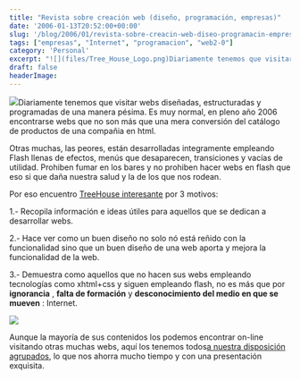```yaml
---
title: "Revista sobre creación web (diseño, programación, empresas)"
date: '2006-01-13T20:52:00+00:00'
slug: '/blog/2006/01/revista-sobre-creacin-web-diseo-programacin-empresas'
tags: ["empresas", "Internet", "programacion", "web2-0"]
category: 'Personal'
excerpt: "![](files/Tree_House_Logo.png)Diariamente tenemos que visitar webs diseñadas, estructuradas y programadas de una manera pésima. Es muy normal, en pleno año 2006 encontrarse webs que no son más que una ..."
draft: false
headerImage: 
---
```

![](files/Tree_House_Logo.png)Diariamente tenemos que visitar webs diseñadas, estructuradas y programadas de una manera pésima. Es muy normal, en pleno año 2006 encontrarse webs que no son más que una mera conversión del catálogo de productos de una compañia en html.

Otras muchas, las peores, están desarrolladas integramente empleando Flash llenas de efectos, menús que desaparecen, transiciones y vacías de utilidad. Prohiben fumar en los bares y no prohiben hacer webs en flash que eso si que daña nuestra salud y la de los que nos rodean.

Por eso encuentro [TreeHouse interesante](http://treehousemagazine.com) por 3 motivos:

1.- Recopila información e ideas útiles para aquellos que se dedican a desarrollar webs.

2.- Hace ver como un buen diseño no solo nó está reñido con la funcionalidad sino que un buen diseño de una web aporta y mejora la funcionalidad de la web.

3.- Demuestra como aquellos que no hacen sus webs empleando tecnologías como xhtml+css y siguen empleando flash, no es más que por **ignorancia** , **falta de formación** y **desconocimiento del medio en que se mueven** : Internet.

![](files/6thumb.jpg)

Aunque la mayoría de sus contenidos los podemos encontrar on-line visitando otras muchas webs, aquí los tenemos todos[a nuestra disposición agrupados](http://treehousemagazine.com/catalog/treehouse-jan-2006/), lo que nos ahorra mucho tiempo y con una presentación exquisita.

